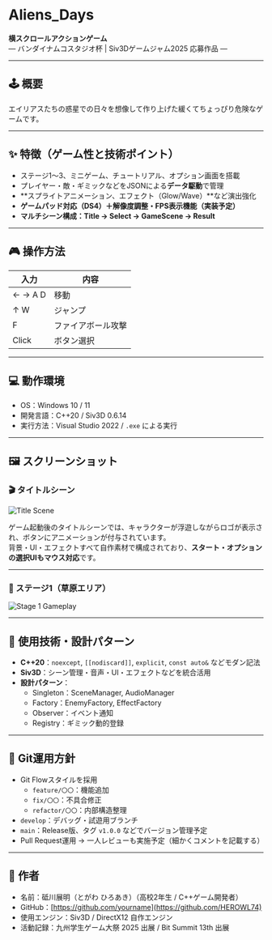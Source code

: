 # Aliens_Days

**横スクロールアクションゲーム**  
― バンダイナムコスタジオ杯 | Siv3Dゲームジャム2025 応募作品 ―  

---

## 🕹️ 概要

エイリアスたちの惑星での日々を想像して作り上げた緩くてちょっぴり危険なゲームです。

---

## ✨ 特徴（ゲーム性と技術ポイント）

- ステージ1～3、ミニゲーム、チュートリアル、オプション画面を搭載
- プレイヤー・敵・ギミックなどをJSONによる**データ駆動**で管理
- **スプライトアニメーション、エフェクト（Glow/Wave）**など演出強化
- **ゲームパッド対応（DS4）＋解像度調整・FPS表示機能（実装予定）**
- **マルチシーン構成：Title → Select → GameScene → Result**

---

## 🎮 操作方法

| 入力         | 内容             |
|--------------|------------------|
| ← →  A D     | 移動             |
| ↑ W          | ジャンプ         |
| F            | ファイアボール攻撃 |
| Click        | ボタン選択 |

---

## 💻 動作環境

- OS：Windows 10 / 11
- 開発言語：C++20 / Siv3D 0.6.14
- 実行方法：Visual Studio 2022 / `.exe` による実行

---

## 🖼️ スクリーンショット

### 🎬 タイトルシーン
![Title Scene](https://github.com/user-attachments/assets/e5ca6be7-5ea1-430a-beab-a30aee99743c)

ゲーム起動後のタイトルシーンでは、キャラクターが浮遊しながらロゴが表示され、ボタンにアニメーションが付与されています。  
背景・UI・エフェクトすべて自作素材で構成されており、**スタート・オプションの選択UIもマウス対応**です。

---

### 🌱 ステージ1（草原エリア）
![Stage 1 Gameplay](https://github.com/user-attachments/assets/a74af4ca-0b01-4d32-b540-c71ca20537a2)

---

## 🧠 使用技術・設計パターン

- **C++20**：`noexcept`, `[[nodiscard]]`, `explicit`, `const auto&` などモダン記法
- **Siv3D**：シーン管理・音声・UI・エフェクトなどを統合活用
- **設計パターン**：
  - Singleton：SceneManager, AudioManager
  - Factory：EnemyFactory, EffectFactory
  - Observer：イベント通知
  - Registry：ギミック動的登録

---

## 🧪 Git運用方針

- Git Flowスタイルを採用
  - `feature/〇〇`：機能追加
  - `fix/〇〇`：不具合修正
  - `refactor/〇〇`：内部構造整理
- `develop`：デバッグ・試遊用ブランチ
- `main`：Release版、タグ `v1.0.0` などでバージョン管理予定
- Pull Request運用 → 一人レビューも実施予定（細かくコメントを記載する）

---

## 👤 作者

- 名前：砥川展明（とがわ ひろあき）（高校2年生 / C++ゲーム開発者）
- GitHub：[https://github.com/yourname](https://github.com/HEROWL74)
- 使用エンジン：Siv3D / DirectX12 自作エンジン
- 活動記録：九州学生ゲーム大祭 2025 出展 / Bit Summit 13th 出展
